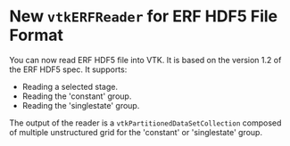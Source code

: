 # New `vtkERFReader` for ERF HDF5 File Format

You can now read ERF HDF5 file into VTK. It is based on the version 1.2 of the ERF HDF5 spec.
It supports:

* Reading a selected stage.
* Reading the 'constant' group.
* Reading the 'singlestate' group.

The output of the reader is a `vtkPartitionedDataSetCollection` composed of multiple unstructured grid for the 'constant' or 'singlestate' group.
